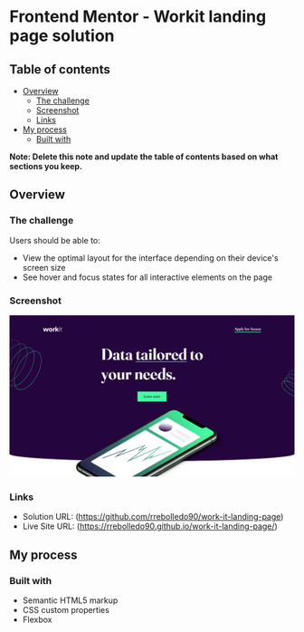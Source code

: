 # Frontend Mentor - Workit landing page solution

## Table of contents

- [Overview](#overview)
  - [The challenge](#the-challenge)
  - [Screenshot](#screenshot)
  - [Links](#links)
- [My process](#my-process)
  - [Built with](#built-with)

**Note: Delete this note and update the table of contents based on what sections you keep.**

## Overview

### The challenge

Users should be able to:

- View the optimal layout for the interface depending on their device's screen size
- See hover and focus states for all interactive elements on the page

### Screenshot

![](screenshot.png)

### Links

- Solution URL: (https://github.com/rrebolledo90/work-it-landing-page)
- Live Site URL: (https://rrebolledo90.github.io/work-it-landing-page/)

## My process

### Built with

- Semantic HTML5 markup
- CSS custom properties
- Flexbox
